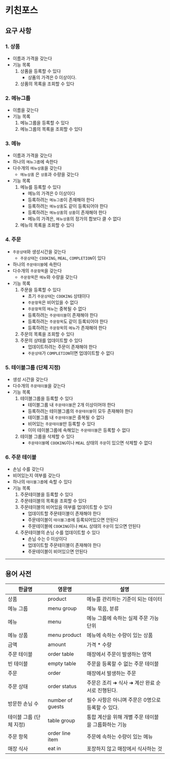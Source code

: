 # 키친포스

## 요구 사항

### 1. 상품
- 이름과 가격을 갖는다
- 기능 목록
   1. 상품을 등록할 수 있다
      - 상품의 가격은 0 이상이다.
   2. 상품의 목록을 조회할 수 있다

### 2. 메뉴그룹
- 이름을 갖는다
- 기능 목록
   1. 메뉴그룹을 등록할 수 있다
   2. 메뉴그룹의 목록을 조회할 수 있다

### 3. 메뉴
- 이름과 가격을 갖는다
- 하나의 `메뉴그룹`에 속한다
- 다수개의 `메뉴상품`을 갖는다
   - `메뉴상품` 은 `상품`과 수량을 갖는다
- 기능 목록
   1. 메뉴를 등록할 수 있다
      - 메뉴의 가격은 0 이상이다
      - 등록하려는 `메뉴그룹`이 존재해야 한다
      - 등록하려는 `메뉴상품`도 같이 등록되어야 한다
      - 등록하려는 `메뉴상품`의 `상품`이 존재해야 한다
      - 메뉴의 가격은, `메뉴상품`의 정가의 합보다 클 수 없다
   2. 메뉴의 목록을 조회할 수 있다

### 4. 주문
- `주문상태`와 생성시간을 갖는다
   - `주문상태`는 `COOKING`, `MEAL`, `COMPLETION`이 있다
- 하나의 `주문테이블`에 속한다
- 다수개의 `주문항목`을 갖는다
   - `주문항목`은 `메뉴`와 수량을 갖는다
- 기능 목록
   1. 주문을 등록할 수 있다
       - 초기 `주문상태`는 `COOKING` 상태이다
       - `주문항목`은 비어있을 수 없다
       - `주문항목`의 `메뉴`는 중복될 수 없다
       - 등록하려는 `주문테이블`이 존재해야 한다
       - 등록하려는 `주문항목`도 같이 등록되어야 한다
       - 등록하려는 `주문항목`의 `메뉴`가 존재해야 한다
   2. 주문의 목록을 조회할 수 있다
   3. 주문의 상태를 업데이트할 수 있다
       - 업데이트하려는 주문이 존재해야 한다
       - `주문상태`가 `COMPLETION`이면 업데이트할 수 없다 

### 5. 테이블그룹 (단체 지정)
- 생성 시간을 갖는다
- 다수개의 `주문테이블`을 갖는다
- 기능 목록
   1. 테이블그룹을 등록할 수 있다
       - 테이블그룹 내 `주문테이블`은 2개 이상이어야 한다
       - 등록하려는 테이블그룹의 `주문테이블`이 모두 존재해야 한다
       - 테이블그룹 내 `주문테이블`은 중복될 수 없다
       - 비어있는 `주문테이블`만 등록할 수 있다
       - 이미 테이블그룹에 속해있는 `주문테이블`은 등록할 수 없다
   3. 테이블 그룹을 삭제할 수 있다
      - `주문테이블`에 `COOKING`이나 `MEAL` 상태의 `주문`이 있으면 삭제할 수 없다

### 6. 주문 테이블
- 손님 수를 갖는다
- 비어있는지 여부를 갖는다
- 하나의 `테이블그룹`에 속할 수 있다
- 기능 목록
   1. 주문테이블을 등록할 수 있다
   2. 주문테이블의 목록을 조회할 수 있다
   3. 주문테이블의 비어있음 여부를 업데이트할 수 있다
      - 업데이트할 주문테이블이 존재해야 한다
      - 주문테이블이 `테이블그룹`에 등록되어있으면 안된다
      - 주문테이블에 `COOKING`이나 `MEAL` 상태의 `주문`이 있으면 안된다
   4. 주문테이블의 손님 수를 업데이트할 수 있다
      - 손님 수는 0 이상이다
      - 업데이트할 주문테이블이 존재해야 한다
      - 주문테이블이 비어있으면 안된다

-----

## 용어 사전

| 한글명 | 영문명 | 설명 |
| --- | --- | --- |
| 상품 | product | 메뉴를 관리하는 기준이 되는 데이터 |
| 메뉴 그룹 | menu group | 메뉴 묶음, 분류 |
| 메뉴 | menu | 메뉴 그룹에 속하는 실제 주문 가능 단위 |
| 메뉴 상품 | menu product | 메뉴에 속하는 수량이 있는 상품 |
| 금액 | amount | 가격 * 수량 |
| 주문 테이블 | order table | 매장에서 주문이 발생하는 영역 |
| 빈 테이블 | empty table | 주문을 등록할 수 없는 주문 테이블 |
| 주문 | order | 매장에서 발생하는 주문 |
| 주문 상태 | order status | 주문은 조리 ➜ 식사 ➜ 계산 완료 순서로 진행된다. |
| 방문한 손님 수 | number of guests | 필수 사항은 아니며 주문은 0명으로 등록할 수 있다. |
| 테이블 그룹 (단체 지정) | table group | 통합 계산을 위해 개별 주문 테이블을 그룹화하는 기능 |
| 주문 항목 | order line item | 주문에 속하는 수량이 있는 메뉴 |
| 매장 식사 | eat in | 포장하지 않고 매장에서 식사하는 것 |